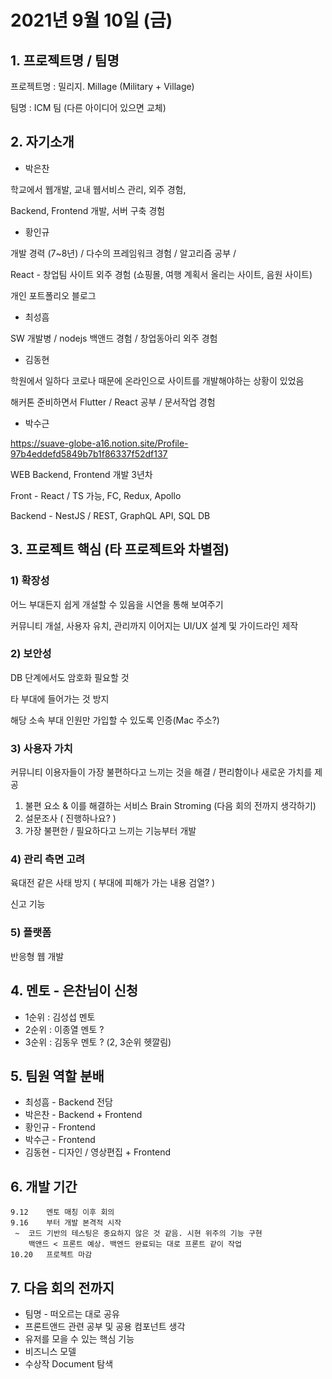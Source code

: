 
# 2021년 9월 10일 (금)

## 1. 프로젝트명 / 팀명

프로젝트명 : 밀리지. Millage (Military + Village)

팀명 : ICM 팀 (다른 아이디어 있으면 교체)

## 2. 자기소개

* 박은찬

학교에서 웹개발, 교내 웹서비스 관리, 외주 경험,

Backend, Frontend 개발, 서버 구축 경험


* 황인규

개발 경력 (7~8년) / 다수의 프레임워크 경험 / 알고리즘 공부 /

React - 창업팀 사이트 외주 경험 (쇼핑몰, 여행 계획서 올리는 사이트, 음원 사이트)

개인 포트폴리오 블로그


* 최성흠

SW 개발병 / nodejs 백앤드 경험 / 창업동아리 외주 경험


* 김동현

학원에서 일하다 코로나 때문에 온라인으로 사이트를 개발해야하는 상황이 있었음

해커톤 준비하면서 Flutter / React 공부 / 문서작업 경험


* 박수근

https://suave-globe-a16.notion.site/Profile-97b4eddefd5849b7b1f86337f52df137

WEB Backend, Frontend 개발 3년차

Front - React / TS 가능, FC, Redux, Apollo

Backend - NestJS / REST, GraphQL API, SQL DB

  
## 3. 프로젝트 핵심 (타 프로젝트와 차별점)

### 1) 확장성
어느 부대든지 쉽게 개설할 수 있음을 시연을 통해 보여주기

커뮤니티 개설, 사용자 유치, 관리까지 이어지는 UI/UX 설계 및 가이드라인 제작

### 2) 보안성
DB 단계에서도 암호화 필요할 것

타 부대에 들어가는 것 방지

해당 소속 부대 인원만 가입할 수 있도록 인증(Mac 주소?)

### 3) 사용자 가치
커뮤니티 이용자들이 가장 불편하다고 느끼는 것을 해결 / 편리함이나 새로운 가치를 제공
1.  불편 요소 & 이를 해결하는 서비스 Brain Stroming (다음 회의 전까지 생각하기)
2.  설문조사 ( 진행하나요? )
3.  가장 불편한 / 필요하다고 느끼는 기능부터 개발

### 4) 관리 측면 고려
육대전 같은 사태 방지 ( 부대에 피해가 가는 내용 검열? )

신고 기능

### 5) 플랫폼
반응형 웹 개발

  
## 4. 멘토 - 은찬님이 신청
* 1순위 : 김성섭 멘토
* 2순위 : 이종열 멘토 ?
* 3순위 : 김동우 멘토 ?
(2, 3순위 헷깔림)

  
## 5. 팀원 역할 분배
* 최성흠 - Backend 전담
* 박은찬 - Backend + Frontend
* 황인규 - Frontend
* 박수근 - Frontend
* 김동현 - 디자인 / 영상편집 + Frontend

## 6. 개발 기간
```
9.12	멘토 매칭 이후 회의
9.16	부터 개발 본격적 시작
 ~ 	코드 기반의 테스팅은 중요하지 않은 것 같음. 시현 위주의 기능 구현
	백앤드 < 프론트 예상. 백엔드 완료되는 대로 프론트 같이 작업
10.20	프로젝트 마감
```

## 7. 다음 회의 전까지
* 팀명 - 떠오르는 대로 공유
* 프론트앤드 관련 공부 및 공용 컴포넌트 생각
* 유저를 모을 수 있는 핵심 기능
* 비즈니스 모델
* 수상작 Document 탐색